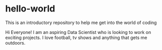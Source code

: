 # hello-world
This is an introductory repository to help me get into the world of coding

Hi Everyone!
I am an aspiring Data Scientist who is looking to work on exciting projects.
I love football, tv shows and anything that gets me outdoors.
